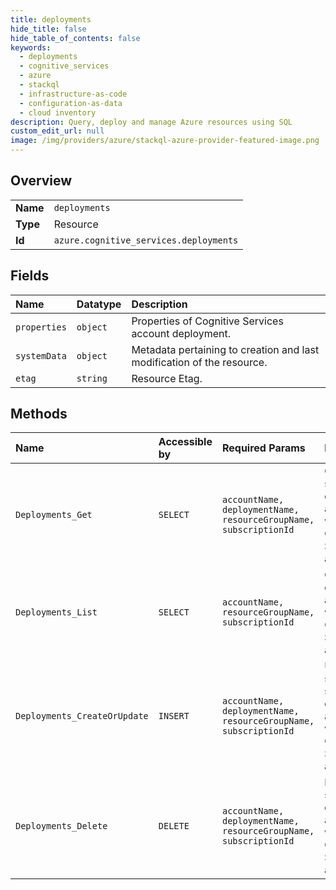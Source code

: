 ```yaml
---
title: deployments
hide_title: false
hide_table_of_contents: false
keywords:
  - deployments
  - cognitive_services
  - azure    
  - stackql
  - infrastructure-as-code
  - configuration-as-data
  - cloud inventory
description: Query, deploy and manage Azure resources using SQL
custom_edit_url: null
image: /img/providers/azure/stackql-azure-provider-featured-image.png
---
```

  
    

## Overview
<table><tbody>
<tr><td><b>Name</b></td><td><code>deployments</code></td></tr>
<tr><td><b>Type</b></td><td>Resource</td></tr>
<tr><td><b>Id</b></td><td><code>azure.cognitive_services.deployments</code></td></tr>
</tbody></table>

## Fields
| Name | Datatype | Description |
|:-----|:---------|:------------|
| `properties` | `object` | Properties of Cognitive Services account deployment. |
| `systemData` | `object` | Metadata pertaining to creation and last modification of the resource. |
| `etag` | `string` | Resource Etag. |
## Methods
| Name | Accessible by | Required Params | Description |
|:-----|:--------------|:----------------|:------------|
| `Deployments_Get` | `SELECT` | `accountName, deploymentName, resourceGroupName, subscriptionId` | Gets the specified deployments associated with the Cognitive Services account. |
| `Deployments_List` | `SELECT` | `accountName, resourceGroupName, subscriptionId` | Gets the deployments associated with the Cognitive Services account. |
| `Deployments_CreateOrUpdate` | `INSERT` | `accountName, deploymentName, resourceGroupName, subscriptionId` | Update the state of specified deployments associated with the Cognitive Services account. |
| `Deployments_Delete` | `DELETE` | `accountName, deploymentName, resourceGroupName, subscriptionId` | Deletes the specified deployment associated with the Cognitive Services account. |
